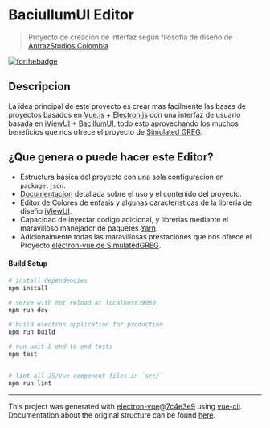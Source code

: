 # BaciullumUI Editor

> Proyecto de creacion de interfaz segun filosofia de diseño de [AntrazStudios Colombia](http://www.antrazstudios.com)

[![forthebadge](https://forthebadge.com/images/badges/built-with-love.svg)](https://forthebadge.com)

## Descripcion

La idea principal de este proyecto es crear mas facilmente las bases de proyectos basados en [Vue.js](https://vuejs.org/) + [Electron.js](https://electronjs.org/) con una interfaz de usuario basada en [iViewUI](https://www.iviewui.com/) + [BacillumUI](http://www.antrazstudios.com/bacillumui), todo esto aprovechando los muchos beneficios que nos ofrece el proyecto de [Simulated GREG](https://github.com/SimulatedGREG).

## ¿Que genera o puede hacer este Editor?

* Estructura basica del proyecto con una sola configuracion en `package.json`.
* [Documentacion](http://www.antrazstudios.com/bacillumui/editor/docs) detallada sobre el uso y el contenido del proyecto.
* Editor de Colores de enfasis y algunas caracteristicas de la libreria de diseño [iViewUI](https://www.iviewui.com/).
* Capacidad de inyectar codigo adicional, y librerias mediante el maravilloso manejador de paquetes [Yarn](https://yarnpkg.com/).
* Adicionalmente todas las maravillosas prestaciones que nos ofrece el Proyecto [electron-vue de SimulatedGREG](https://simulatedgreg.gitbooks.io/electron-vue/content/en/).

#### Build Setup

``` bash
# install dependencies
npm install

# serve with hot reload at localhost:9080
npm run dev

# build electron application for production
npm run build

# run unit & end-to-end tests
npm test


# lint all JS/Vue component files in `src/`
npm run lint

```

---

This project was generated with [electron-vue](https://github.com/SimulatedGREG/electron-vue)@[7c4e3e9](https://github.com/SimulatedGREG/electron-vue/tree/7c4e3e90a772bd4c27d2dd4790f61f09bae0fcef) using [vue-cli](https://github.com/vuejs/vue-cli). Documentation about the original structure can be found [here](https://simulatedgreg.gitbooks.io/electron-vue/content/index.html).
